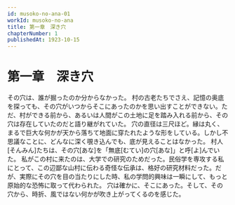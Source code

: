 ```yaml
---
id: musoko-no-ana-01
workId: musoko-no-ana
title: 第一章　深き穴
chapterNumber: 1
publishedAt: 1923-10-15
---
```


# 第一章　深き穴

その穴は、誰が掘ったのか分からなかった。
村の古老たちでさえ、記憶の奥底を探っても、その穴がいつからそこにあったのかを思い出すことができない。ただ、村ができる前から、あるいは人間がこの土地に足を踏み入れる前から、その穴は存在していたのだと語り継がれていた。
穴の直径は三尺ほど。縁は丸く、まるで巨大な何かが天から落ちて地面に穿たれたような形をしている。しかし不思議なことに、どんなに深く覗き込んでも、底が見えることはなかった。
村人[そんみん]たちは、その穴[あな]を「無底[むてい]の穴[あな]」と呼[よ]んでいた。
私がこの村に来たのは、大学での研究のためだった。民俗学を専攻する私にとって、この辺鄙な山村に伝わる奇怪な伝承は、格好の研究材料だった。だが、実際にその穴を目の当たりにした時、私の学問的興味は一瞬にして、もっと原始的な恐怖に取って代わられた。
穴は確かに、そこにあった。そして、その穴から、時折、風ではない何かが吹き上がってくるのを感じた。
